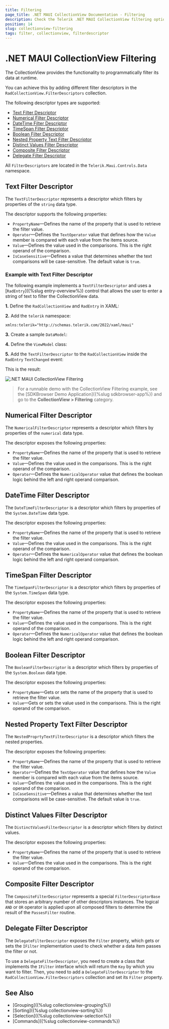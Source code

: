 ```yaml
---
title: Filtering
page_title: .NET MAUI CollectionView Documentation - Filtering
description: Check the Telerik .NET MAUI CollectionView filtering options like programmatically filtering by using filter descriptors.
position: 14
slug: collectionview-filtering
tags: filter, collectionview, filterdescriptor
---
```


# .NET MAUI CollectionView Filtering

The CollectionView provides the functionality to programmatically filter its data at runtime. 

You can achieve this by adding different filter descriptors in the `RadCollectionView.FilterDescriptors` collection. 

The following descriptor types are supported:

* [Text Filter Descriptor](#text-filter-descriptor)
* [Numerical Filter Descriptor](#numerical-filter-descriptor)
* [DateTime Filter Descriptor](#datetime-filter-descriptor)
* [TimeSpan Filter Descriptor](#timespan-filter-descriptor)
* [Boolean Filter Descriptor](#boolean-filter-descriptor)
* [Nested Property Text Filter Descriptor](#nested-property-text-filter-descriptor)
* [Distinct Values Filter Descriptor](#distinct-values-filter-descriptor)
* [Composite Filter Descriptor](#composite-filter-descriptor)
* [Delegate Filter Descriptor](#delegate-filter-descriptor)

All `FilterDescriptors` are located in the `Telerik.Maui.Controls.Data` namespace.

## Text Filter Descriptor

The `TextFilterDescriptor` represents a descriptor which filters by properties of the `string` data type.

The descriptor supports the following properties:

* `PropertyName`&mdash;Defines the name of the property that is used to retrieve the filter value.
* `Operator`&mdash;Defines the `TextOperator` value that defines how the `Value` member is compared with each value from the items source.
* `Value`&mdash;Defines the value used in the comparisons. This is the right operand of the comparison.
* `IsCaseSensitive`&mdash;Defines a value that determines whether the text comparisons will be case-sensitive. The default value is `true`.

### Example with Text Filter Descriptor

The following example implements a `TextFilterDescriptor` and uses a [`RadEntry`]({%slug entry-overview%}) control that allows the user to enter a string of text to filter the CollectionView data.

**1.** Define the `RadCollectionView` and `RadEntry` in XAML:

<snippet id='collectionview-delegate-filter-descriptor' />

**2.** Add the `telerik` namespace:

```XAML
xmlns:telerik="http://schemas.telerik.com/2022/xaml/maui"
```

**3.** Create a sample `DataModel`:

<snippet id='collectionview-datamodel' />

**4.** Define the `ViewModel` class:

<snippet id='collectionview-viewmodel' />

**5.** Add the `TextFilterDescriptor` to the `RadCollectionView` inside the `RadEntry` `TextChanged` event:

<snippet id='collectionview-filter-function' />

This is the result:

![.NET MAUI CollectionView Filtering](images/collectionview-filtering.gif "Telerik .NET MAUI CollectionView")

> For a runnable demo with the CollectionView Filtering example, see the [SDKBrowser Demo Application]({%slug sdkbrowser-app%}) and go to the **CollectionView > Filtering** category.

## Numerical Filter Descriptor

The `NumericalFilterDescriptor` represents a descriptor which filters by properties of the `numerical` data type.

The descriptor exposes the following properties:

* `PropertyName`&mdash;Defines the name of the property that is used to retrieve the filter value.
* `Value`&mdash;Defines the value used in the comparisons. This is the right operand of the comparison.
* `Operator`&mdash;Defines the `NumericalOperator` value that defines the boolean logic behind the left and right operand comparison.

## DateTime Filter Descriptor

The `DateTimeFilterDescriptor` is a descriptor which filters by properties of the `System.DateTime` data type.

The descriptor exposes the following properties:

* `PropertyName`&mdash;Defines the name of the property that is used to retrieve the filter value.
* `Value`&mdash;Defines the value used in the comparisons. This is the right operand of the comparison.
* `Operator`&mdash;Defines the `NumericalOperator` value that defines the boolean logic behind the left and right operand comparison.

## TimeSpan Filter Descriptor

The `TimeSpanFilterDescriptor` is a descriptor which filters by properties of the `System.TimeSpan` data type.

The descriptor exposes the following properties:

* `PropertyName`&mdash;Defines the name of the property that is used to retrieve the filter value.
* `Value`&mdash;Defines the value used in the comparisons. This is the right operand of the comparison.
* `Operator`&mdash;Defines the `NumericalOperator` value that defines the boolean logic behind the left and right operand comparison.

## Boolean Filter Descriptor

The `BooleanFilterDescriptor` is a descriptor which filters by properties of the `System.Boolean` data type.

The descriptor exposes the following properties:

* `PropertyName`&mdash;Gets or sets the name of the property that is used to retrieve the filter value.
* `Value`&mdash;Gets or sets the value used in the comparisons. This is the right operand of the comparison.

## Nested Property Text Filter Descriptor

The `NestedProprtyTextFilterDescriptor` is a descriptor which filters the nested properties.

The descriptor exposes the following properties:

* `PropertyName`&mdash;Defines the name of the property that is used to retrieve the filter value.
* `Operator`&mdash;Defines the `TextOperator` value that defines how the `Value` member is compared with each value from the items source.
* `Value`&mdash;Defines the value used in the comparisons. This is the right operand of the comparison.
* `IsCaseSensitive`&mdash;Defines a value that determines whether the text comparisons will be case-sensitive. The default value is `true`.

## Distinct Values Filter Descriptor

The `DistinctValuesFilterDescriptor` is a descriptor which filters by distinct values.

The descriptor exposes the following properties:

* `PropertyName`&mdash;Defines the name of the property that is used to retrieve the filter value.
* `Value`&mdash;Defines the value used in the comparisons. This is the right operand of the comparison.

## Composite Filter Descriptor

The `CompositeFilterDescriptor` represents a special `FilterDescriptorBase` that stores an arbitrary number of other descriptors instances. The logical `AND` or `OR` operator is applied upon all composed filters to determine the result of the `PassesFilter` routine.

## Delegate Filter Descriptor

The `DelegateFilterDescriptor` exposes the `Filter` property, which gets or sets the `IFilter` implementation used to check whether a data item passes the filter or not.

To use a `DelegateFilterDescriptor`, you need to create a class that implements the `IFilter` interface which will return the `Key` by which you want to filter. Then, you need to add a `DelegateFilterDescriptor` to the `RadCollectionView.FilterDescriptors` collection and set its `Filter` property.

## See Also

- [Grouping]({%slug collectionview-grouping%})
- [Sorting]({%slug collectionview-sorting%})
- [Selection]({%slug collectionview-selection%})
- [Commands]({%slug collectionview-commands%})